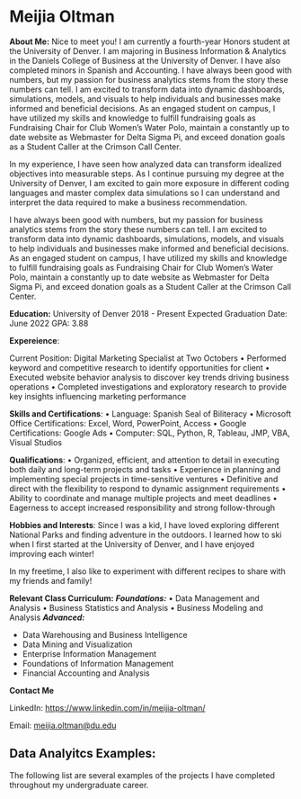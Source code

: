 # Meijia Oltman


**About Me:** 
Nice to meet you! I am currently a fourth-year Honors student at the University of Denver. I am majoring in Business Information & Analytics in the Daniels College of Business at the University of Denver. I have also completed minors in Spanish and Accounting. I have always been good with numbers, but my passion for business analytics stems from the story these numbers can tell. I am excited to transform data into dynamic dashboards, simulations, models, and visuals to help individuals and businesses make informed and beneficial decisions. As an engaged student on campus, I have utilized my skills and knowledge to fulfill fundraising goals as Fundraising Chair for Club Women’s Water Polo, maintain a constantly up to date website as Webmaster for Delta Sigma Pi, and exceed donation goals as a Student Caller at the Crimson Call Center.


In my experience, I have seen how analyzed data can transform idealized objectives into measurable steps. As I continue pursuing my degree at the University of Denver, I am excited to gain more exposure in different coding languages and master complex data simulations so I can understand and interpret the data required to make a business recommendation.


I have always been good with numbers, but my passion for business analytics stems from the story these numbers can tell. I am excited to transform data into dynamic dashboards, simulations, models, and visuals to help individuals and businesses make informed and beneficial decisions. As an engaged student on campus, I have utilized my skills and knowledge to fulfill fundraising goals as Fundraising Chair for Club Women’s Water Polo, maintain a constantly up to date website as Webmaster for Delta Sigma Pi, and exceed donation goals as a Student Caller at the Crimson Call Center.



**Education:**
University of Denver 2018 - Present
Expected Graduation Date: June 2022
GPA: 3.88

**Expereience**:

Current Position: Digital Marketing Specialist at Two Octobers
  •	Performed keyword and competitive research to identify opportunities for client
  •	Executed website behavior analysis to discover key trends driving business operations
  •	Completed investigations and exploratory research to provide key insights influencing marketing performance
  
**Skills and Certifications**: 
  •	Language: Spanish Seal of Biliteracy 
  •	Microsoft Office Certifications: Excel, Word, PowerPoint, Access
  •	Google Certifications: Google Ads
  •	Computer: SQL, Python, R, Tableau, JMP, VBA, Visual Studios

**Qualifications**:
•	Organized, efficient, and attention to detail in executing both daily and long-term projects and tasks
•	Experience in planning and implementing special projects in time-sensitive ventures
•	Definitive and direct with the flexibility to respond to dynamic assignment requirements
•	Ability to coordinate and manage multiple projects and meet deadlines
•	Eagerness to accept increased responsibility and strong follow-through


**Hobbies and Interests**:
Since I was a kid, I have loved exploring different National Parks and finding adventure in the outdoors. I learned how to ski when I first started at the University of Denver, and I have enjoyed improving each winter! 

In my freetime, I also like to experiment with different recipes to share with my friends and family!

**Relevant Class Curriculum:**
***Foundations:***
•	Data Management and Analysis
•	Business Statistics and Analysis
•	Business Modeling and Analysis
***Advanced:***
- Data Warehousing and Business Intelligence
- Data Mining and Visualization
- Enterprise Information Management 
- Foundations of Information Management 
- Financial Accounting and Analysis

**Contact Me**

LinkedIn: https://www.linkedin.com/in/meijia-oltman/

Email: meijia.oltman@du.edu

  

## **Data Analyitcs Examples:**
The following list are several examples of the projects I have completed throughout my undergraduate career.



